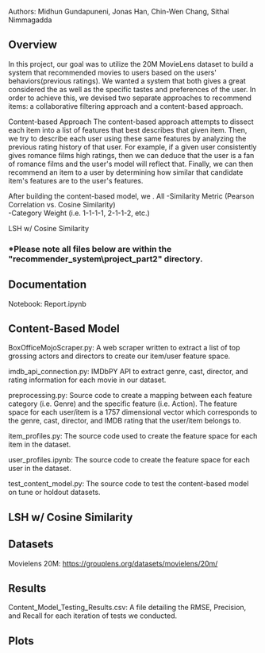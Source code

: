Authors: Midhun Gundapuneni, Jonas Han, Chin-Wen Chang, Sithal Nimmagadda

Overview
--------
In this project, our goal was to utilize the 20M MovieLens dataset to build a system that recommended movies to users based on the users' behaviors(previous ratings).
We wanted a system that both gives a great considered the as well as the specific tastes and preferences of the user.
In order to achieve this, we devised two separate approaches to recommend items: a collaborative filtering approach and a content-based approach.

Content-based Approach
The content-based approach attempts to dissect each item into a list of features that best describes that given item.
Then, we try to describe each user using these same features by analyzing the previous rating history of that user.
For example, if a given user consistently gives romance films high ratings, then we can deduce that the user is a fan of romance films and the user's model will reflect that.
Finally, we can then recommend an item to a user by determining how similar that candidate item's features are to the user's features.

After building the content-based model, we . All
-Similarity Metric (Pearson Correlation vs. Cosine Similarity)  
-Category Weight (i.e. 1-1-1-1, 2-1-1-2, etc.)  


LSH w/ Cosine Similarity



### ***Please note all files below are within the "recommender_system\project_part2" directory.**

Documentation
-------------
Notebook: Report.ipynb  

Content-Based Model
-------------------
BoxOfficeMojoScraper.py: A web scraper written to extract a list of top grossing actors and directors to create our item/user feature space.

imdb_api_connection.py: IMDbPY API to extract genre, cast, director, and rating information for each movie in our dataset.

preprocessing.py: Source code to create a mapping between each feature category (i.e. Genre) and the specific feature (i.e. Action).
The feature space for each user/item is a 1757 dimensional vector which corresponds to the genre, cast, director, and IMDB rating that the user/item belongs to.

item_profiles.py: The source code used to create the feature space for each item in the dataset.

user_profiles.ipynb: The source code to create the feature space for each user in the dataset.

test_content_model.py: The source code to test the content-based model on tune or holdout datasets.


LSH w/ Cosine Similarity
------------------------



Datasets
--------

Movielens 20M: https://grouplens.org/datasets/movielens/20m/


Results
-------

Content_Model_Testing_Results.csv: A file detailing the RMSE, Precision, and Recall for each iteration of tests we conducted.




Plots
-----
